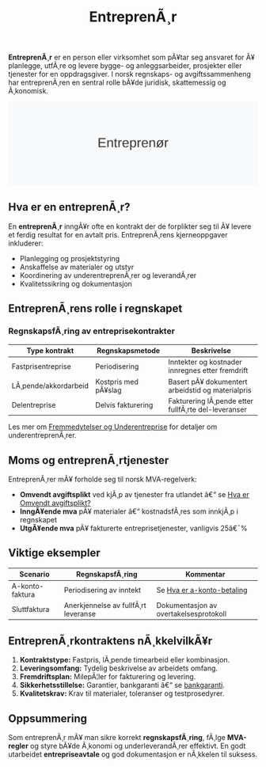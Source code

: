 ﻿---
title: "EntreprenÃ¸r"
meta_title: "EntreprenÃ¸r"
meta_description: '**EntreprenÃ¸r** er en person eller virksomhet som pÃ¥tar seg ansvaret for Ã¥ planlegge, utfÃ¸re og levere bygge- og anleggsarbeider, prosjekter eller tjenester...'
slug: entreprenor
type: blog
layout: pages/single
---

**EntreprenÃ¸r** er en person eller virksomhet som pÃ¥tar seg ansvaret for Ã¥ planlegge, utfÃ¸re og levere bygge- og anleggsarbeider, prosjekter eller tjenester for en oppdragsgiver. I norsk regnskaps- og avgiftssammenheng har entreprenÃ¸ren en sentral rolle bÃ¥de juridisk, skattemessig og Ã¸konomisk.

![Illustrasjon av EntreprenÃ¸r-konsept](entreprenor-image.svg)

## Hva er en entreprenÃ¸r?

En **entreprenÃ¸r** inngÃ¥r ofte en kontrakt der de forplikter seg til Ã¥ levere et ferdig resultat for en avtalt pris. EntreprenÃ¸rens kjerneoppgaver inkluderer:

* Planlegging og prosjektstyring
* Anskaffelse av materialer og utstyr
* Koordinering av underentreprenÃ¸rer og leverandÃ¸rer
* Kvalitetssikring og dokumentasjon

## EntreprenÃ¸rens rolle i regnskapet

### RegnskapsfÃ¸ring av entreprisekontrakter

| Type kontrakt           | Regnskapsmetode      | Beskrivelse                                          |
|-------------------------|----------------------|------------------------------------------------------|
| Fastprisentreprise      | Periodisering        | Inntekter og kostnader innregnes etter fremdrift     |
| LÃ¸pende/akkordarbeid    | Kostpris med pÃ¥slag  | Basert pÃ¥ dokumentert arbeidstid og materialpris     |
| Delentreprise           | Delvis fakturering   | Fakturering lÃ¸pende etter fullfÃ¸rte del-leveranser  |

Les mer om [Fremmedytelser og Underentreprise](/blogs/kontoplan/4500-fremmedytelser-og-underentreprise "Fremmedytelser og Underentreprise") for detaljer om underentreprenÃ¸rer.

## Moms og entreprenÃ¸rtjenester

EntreprenÃ¸rer mÃ¥ forholde seg til norsk MVA-regelverk:

* **Omvendt avgiftsplikt** ved kjÃ¸p av tjenester fra utlandet â€“ se [Hva er Omvendt avgiftsplikt?](/blogs/regnskap/omvendt-avgiftsplikt "Hva er Omvendt avgiftsplikt?")
* **InngÃ¥ende mva** pÃ¥ materialer â€“ kostnadsfÃ¸res som innkjÃ¸p i regnskapet
* **UtgÃ¥ende mva** pÃ¥ fakturerte entreprisetjenester, vanligvis 25â€¯%

## Viktige eksempler

| Scenario       | RegnskapsfÃ¸ring     | Kommentar                                                       |
|----------------|---------------------|-----------------------------------------------------------------|
| A-konto-faktura| Periodisering av inntekt | Se [Hva er a-konto-betaling](/blogs/regnskap/hva-er-a-konto-betaling "Hva er a-konto betaling?") |
| Sluttfaktura   | Anerkjennelse av fullfÃ¸rt leveranse | Dokumentasjon av overtakelsesprotokoll         |

## EntreprenÃ¸rkontraktens nÃ¸kkelvilkÃ¥r

1. **Kontraktstype:** Fastpris, lÃ¸pende timearbeid eller kombinasjon.
2. **Leveringsomfang:** Tydelig beskrivelse av arbeidets omfang.
3. **Fremdriftsplan:** MilepÃ¦ler for fakturering og levering.
4. **Sikkerhetsstillelse:** Garantier, bankgaranti â€“ se [bankgaranti](/blogs/regnskap/bankgaranti "Bankgaranti").
5. **Kvalitetskrav:** Krav til materialer, toleranser og testprosedyrer.

## Oppsummering

Som entreprenÃ¸r mÃ¥ man sikre korrekt **regnskapsfÃ¸ring**, fÃ¸lge **MVA-regler** og styre bÃ¥de Ã¸konomi og underleverandÃ¸rer effektivt. En godt utarbeidet **entrepriseavtale** og god dokumentasjon er nÃ¸kkelen til suksess.
